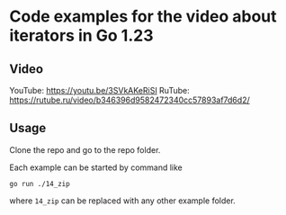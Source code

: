 # Code examples for the video about iterators in Go 1.23

## Video

YouTube: https://youtu.be/3SVkAKeRiSI
RuTube: https://rutube.ru/video/b346396d9582472340cc57893af7d6d2/

## Usage

Clone the repo and go to the repo folder.

Each example can be started by command like
```
go run ./14_zip
```
where ```14_zip``` can be replaced with any other example folder.
